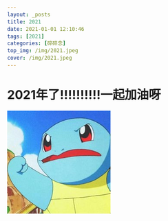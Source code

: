 ```yaml
---
layout: _posts
title: 2021
date: 2021-01-01 12:10:46
tags: [2021]
categories: [碎碎念]
top_img: /img/2021.jpeg
cover: /img/2021.jpeg
---
```

# 2021年了!!!!!!!!!!一起加油呀

![](/images/16176745414714.jpg)
